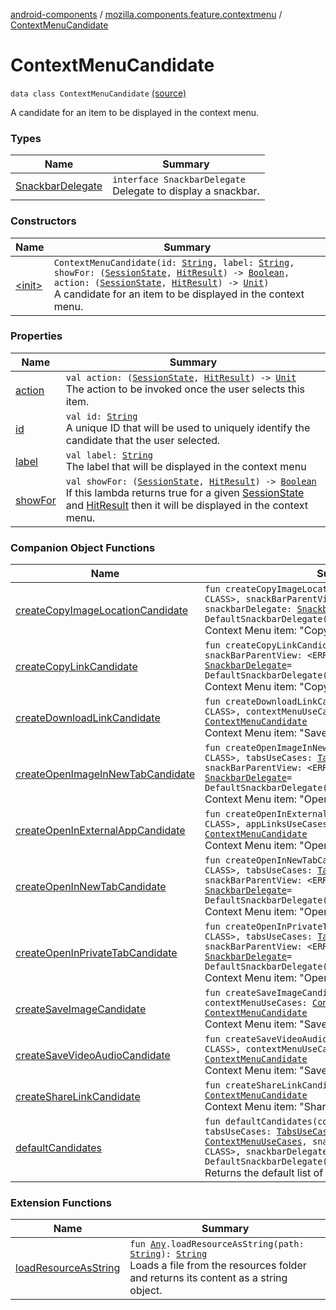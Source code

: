 [android-components](../../index.md) / [mozilla.components.feature.contextmenu](../index.md) / [ContextMenuCandidate](./index.md)

# ContextMenuCandidate

`data class ContextMenuCandidate` [(source)](https://github.com/mozilla-mobile/android-components/blob/master/components/feature/contextmenu/src/main/java/mozilla/components/feature/contextmenu/ContextMenuCandidate.kt#L29)

A candidate for an item to be displayed in the context menu.

### Types

| Name | Summary |
|---|---|
| [SnackbarDelegate](-snackbar-delegate/index.md) | `interface SnackbarDelegate`<br>Delegate to display a snackbar. |

### Constructors

| Name | Summary |
|---|---|
| [&lt;init&gt;](-init-.md) | `ContextMenuCandidate(id: `[`String`](https://kotlinlang.org/api/latest/jvm/stdlib/kotlin/-string/index.html)`, label: `[`String`](https://kotlinlang.org/api/latest/jvm/stdlib/kotlin/-string/index.html)`, showFor: (`[`SessionState`](../../mozilla.components.browser.state.state/-session-state/index.md)`, `[`HitResult`](../../mozilla.components.concept.engine/-hit-result/index.md)`) -> `[`Boolean`](https://kotlinlang.org/api/latest/jvm/stdlib/kotlin/-boolean/index.html)`, action: (`[`SessionState`](../../mozilla.components.browser.state.state/-session-state/index.md)`, `[`HitResult`](../../mozilla.components.concept.engine/-hit-result/index.md)`) -> `[`Unit`](https://kotlinlang.org/api/latest/jvm/stdlib/kotlin/-unit/index.html)`)`<br>A candidate for an item to be displayed in the context menu. |

### Properties

| Name | Summary |
|---|---|
| [action](action.md) | `val action: (`[`SessionState`](../../mozilla.components.browser.state.state/-session-state/index.md)`, `[`HitResult`](../../mozilla.components.concept.engine/-hit-result/index.md)`) -> `[`Unit`](https://kotlinlang.org/api/latest/jvm/stdlib/kotlin/-unit/index.html)<br>The action to be invoked once the user selects this item. |
| [id](id.md) | `val id: `[`String`](https://kotlinlang.org/api/latest/jvm/stdlib/kotlin/-string/index.html)<br>A unique ID that will be used to uniquely identify the candidate that the user selected. |
| [label](label.md) | `val label: `[`String`](https://kotlinlang.org/api/latest/jvm/stdlib/kotlin/-string/index.html)<br>The label that will be displayed in the context menu |
| [showFor](show-for.md) | `val showFor: (`[`SessionState`](../../mozilla.components.browser.state.state/-session-state/index.md)`, `[`HitResult`](../../mozilla.components.concept.engine/-hit-result/index.md)`) -> `[`Boolean`](https://kotlinlang.org/api/latest/jvm/stdlib/kotlin/-boolean/index.html)<br>If this lambda returns true for a given [SessionState](../../mozilla.components.browser.state.state/-session-state/index.md) and [HitResult](../../mozilla.components.concept.engine/-hit-result/index.md) then it will be displayed in the context menu. |

### Companion Object Functions

| Name | Summary |
|---|---|
| [createCopyImageLocationCandidate](create-copy-image-location-candidate.md) | `fun createCopyImageLocationCandidate(context: <ERROR CLASS>, snackBarParentView: <ERROR CLASS>, snackbarDelegate: `[`SnackbarDelegate`](-snackbar-delegate/index.md)` = DefaultSnackbarDelegate()): `[`ContextMenuCandidate`](./index.md)<br>Context Menu item: "Copy Image Location". |
| [createCopyLinkCandidate](create-copy-link-candidate.md) | `fun createCopyLinkCandidate(context: <ERROR CLASS>, snackBarParentView: <ERROR CLASS>, snackbarDelegate: `[`SnackbarDelegate`](-snackbar-delegate/index.md)` = DefaultSnackbarDelegate()): `[`ContextMenuCandidate`](./index.md)<br>Context Menu item: "Copy Link". |
| [createDownloadLinkCandidate](create-download-link-candidate.md) | `fun createDownloadLinkCandidate(context: <ERROR CLASS>, contextMenuUseCases: `[`ContextMenuUseCases`](../-context-menu-use-cases/index.md)`): `[`ContextMenuCandidate`](./index.md)<br>Context Menu item: "Save link". |
| [createOpenImageInNewTabCandidate](create-open-image-in-new-tab-candidate.md) | `fun createOpenImageInNewTabCandidate(context: <ERROR CLASS>, tabsUseCases: `[`TabsUseCases`](../../mozilla.components.feature.tabs/-tabs-use-cases/index.md)`, snackBarParentView: <ERROR CLASS>, snackbarDelegate: `[`SnackbarDelegate`](-snackbar-delegate/index.md)` = DefaultSnackbarDelegate()): `[`ContextMenuCandidate`](./index.md)<br>Context Menu item: "Open Image in New Tab". |
| [createOpenInExternalAppCandidate](create-open-in-external-app-candidate.md) | `fun createOpenInExternalAppCandidate(context: <ERROR CLASS>, appLinksUseCases: `[`AppLinksUseCases`](../../mozilla.components.feature.app.links/-app-links-use-cases/index.md)`): `[`ContextMenuCandidate`](./index.md)<br>Context Menu item: "Open Link in external App". |
| [createOpenInNewTabCandidate](create-open-in-new-tab-candidate.md) | `fun createOpenInNewTabCandidate(context: <ERROR CLASS>, tabsUseCases: `[`TabsUseCases`](../../mozilla.components.feature.tabs/-tabs-use-cases/index.md)`, snackBarParentView: <ERROR CLASS>, snackbarDelegate: `[`SnackbarDelegate`](-snackbar-delegate/index.md)` = DefaultSnackbarDelegate()): `[`ContextMenuCandidate`](./index.md)<br>Context Menu item: "Open Link in New Tab". |
| [createOpenInPrivateTabCandidate](create-open-in-private-tab-candidate.md) | `fun createOpenInPrivateTabCandidate(context: <ERROR CLASS>, tabsUseCases: `[`TabsUseCases`](../../mozilla.components.feature.tabs/-tabs-use-cases/index.md)`, snackBarParentView: <ERROR CLASS>, snackbarDelegate: `[`SnackbarDelegate`](-snackbar-delegate/index.md)` = DefaultSnackbarDelegate()): `[`ContextMenuCandidate`](./index.md)<br>Context Menu item: "Open Link in Private Tab". |
| [createSaveImageCandidate](create-save-image-candidate.md) | `fun createSaveImageCandidate(context: <ERROR CLASS>, contextMenuUseCases: `[`ContextMenuUseCases`](../-context-menu-use-cases/index.md)`): `[`ContextMenuCandidate`](./index.md)<br>Context Menu item: "Save image". |
| [createSaveVideoAudioCandidate](create-save-video-audio-candidate.md) | `fun createSaveVideoAudioCandidate(context: <ERROR CLASS>, contextMenuUseCases: `[`ContextMenuUseCases`](../-context-menu-use-cases/index.md)`): `[`ContextMenuCandidate`](./index.md)<br>Context Menu item: "Save video". |
| [createShareLinkCandidate](create-share-link-candidate.md) | `fun createShareLinkCandidate(context: <ERROR CLASS>): `[`ContextMenuCandidate`](./index.md)<br>Context Menu item: "Share Link". |
| [defaultCandidates](default-candidates.md) | `fun defaultCandidates(context: <ERROR CLASS>, tabsUseCases: `[`TabsUseCases`](../../mozilla.components.feature.tabs/-tabs-use-cases/index.md)`, contextMenuUseCases: `[`ContextMenuUseCases`](../-context-menu-use-cases/index.md)`, snackBarParentView: <ERROR CLASS>, snackbarDelegate: `[`SnackbarDelegate`](-snackbar-delegate/index.md)` = DefaultSnackbarDelegate()): `[`List`](https://kotlinlang.org/api/latest/jvm/stdlib/kotlin.collections/-list/index.html)`<`[`ContextMenuCandidate`](./index.md)`>`<br>Returns the default list of context menu candidates. |

### Extension Functions

| Name | Summary |
|---|---|
| [loadResourceAsString](../../mozilla.components.support.test.file/kotlin.-any/load-resource-as-string.md) | `fun `[`Any`](https://kotlinlang.org/api/latest/jvm/stdlib/kotlin/-any/index.html)`.loadResourceAsString(path: `[`String`](https://kotlinlang.org/api/latest/jvm/stdlib/kotlin/-string/index.html)`): `[`String`](https://kotlinlang.org/api/latest/jvm/stdlib/kotlin/-string/index.html)<br>Loads a file from the resources folder and returns its content as a string object. |
